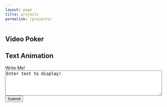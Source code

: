 ```yaml
---
layout: page
title: projects
permalink: /projects/
---
```


<h2>Video Poker</h2>

<script type="text/javascript">
	if(window.innerWidth < 600){
		alert("Video poker isn't supported on screens less than 600px");
	}
</script>
<div id="game-container"></div>
<script src="/assets/js/videopoker/videopoker.js"></script>
<script type="text/javascript">POKER.Game.start({board:'game-container'});</script>


<h2>Text Animation</h2>
<form onsubmit="return false">
  <label for="fname">Write Me!</label><br>
  <textarea id="textToWrite" rows="5" cols="60">Enter text to display!</textarea><br/>
  <input type="submit" onclick="rerunAnimation()">
</form> 

<div id="hero-animation" style="height:400px; width: 100%">
	<canvas id="animation" style="width:100%; height:100%"></canvas>
</div>
<script src="/assets/js/textAnimation.js"></script>
<script type="text/javascript">
	var fontSize;
	if(window.innerWidth < 450){
		fontSize = 20;
	} else if(window.innerWidth < 800){
		fontSize = 35;
	} else {
		fontSize = 50;
	}

	var an = new animation({
		canvas: 'animation',
		text: "Enter text to display!\n",
		background: '#002140',
		fontSize: fontSize,
		textColor: '#DDE3E8'
	});
	an.run();
</script>
<script type="text/javascript">
	function rerunAnimation(e){
		var text = document.getElementById('textToWrite').value;
		an.reset(text);
	}
</script>